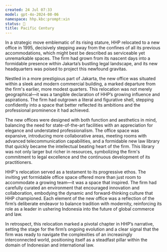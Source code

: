 ```yaml
---
created: 24 Jul 07:33
model: gpt-4o-2024-08-06
namespace: hhp.kbc:prompt:xin
status: 🤖
title: Pacific Century
---
```


In a strategic move emblematic of its rising stature, HHP relocated to a new office in 1995, decisively stepping away from the confines of all its previous accommodations, which might best be described as serviceable yet unremarkable spaces. The firm had grown from its nascent days into a formidable presence within Jakarta’s bustling legal landscape, and its new headquarters was poised to project this newfound gravitas.

Nestled in a more prestigious part of Jakarta, the new office was situated within a sleek and modern commercial building, a marked departure from the firm's earlier, more modest quarters. This relocation was not merely geographical—it was a tangible declaration of HHP’s growing influence and aspirations. The firm had outgrown a literal and figurative shell, stepping confidently into a space that better reflected its ambitions and the professional prominence it had achieved.

The new offices were designed with both function and aesthetics in mind, balancing the need for state-of-the-art facilities with an appreciation for elegance and understated professionalism. The office space was expansive, introducing more collaborative areas, meeting rooms with advanced telecommunication capabilities, and a formidable new law library that quickly became the intellectual beating heart of the firm. This library was not only larger but richer in resources, symbolizing the firm's commitment to legal excellence and the continuous development of its practitioners.

HHP's relocation served as a testament to its progressive ethos. The inviting yet formidable office space offered more than just room to accommodate a growing team—it was a space that inspired. The firm had carefully curated an environment that encouraged innovation and collaboration, embodying the dynamic and forward-thinking culture that HHP championed. Each element of the new office was a reflection of the firm’s deliberate endeavor to balance tradition with modernity, reinforcing its role as a leader in ushering Indonesia into the future of global commerce and law. 

In retrospect, this relocation marked a pivotal chapter in HHP’s narrative, setting the stage for the firm’s ongoing evolution and a clear signal that the firm was ready to navigate the complexities of an increasingly interconnected world, positioning itself as a steadfast pillar within the domain of Indonesian and international law.